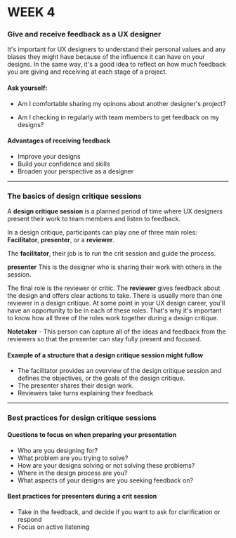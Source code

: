 # WEEK 4

### Give and receive feedback as a UX designer

It's important for UX designers to understand their personal values and any biases they might have because of the influence it can have on your designs. In the same way, it's a good idea to reflect on how much feedback you are giving and receiving at each stage of a project.

#### Ask yourself: 

- Am I comfortable sharing my opinons about another designer's project? 

- Am I checking in regularly with team members to get feedback on my designs? 

#### Advantages of receiving feedback 

- Improve your designs 
- Build your confidence and skills 
- Broaden your perspective as a designer

---

### The basics of design critique sessions

A **design critique session** is a planned period of time where UX designers present their work to team members and listen to feedback.

In a design critique, participants can play one of three main roles: **Facilitator**, **presenter**, or a **reviewer**.

The **facilitator**, their job is to run the crit session and guide the process.

**presenter** This is the designer who is sharing their work with others in the session. 

 The final role is the reviewer or critic. The **reviewer** gives feedback about the design and offers clear actions to take. There is usually more than one reviewer in a design critique. At some point in your UX design career, you'll have an opportunity to be in each of these roles. That's why it's important to know how all three of the roles work together during a design critique.

**Notetaker** - This person can capture all of the ideas and feedback from the reviewers so that the presenter can stay fully present and focused.

#### Example of a structure that a design critique session might fullow 

- The facilitator provides an overview of the design critique session and defines the objectives, or the goals of the design critique. 
- The presenter shares their design work.
- Reviewers take turns explaining their feedback 

---
### Best practices for design critique sessions

#### Questions to focus on when preparing your presentation 

- Who are you designing for? 
- What problem are you trying to solve?
- How are your designs solving or not solving these problems? 
- Where in the design process are you? 
- What aspects of your designs are you seeking feedback on? 

#### Best practices for presenters during a crit session 
- Take in the feedback, and decide if you want to ask for clarification or respond 
- Focus on active listening 





